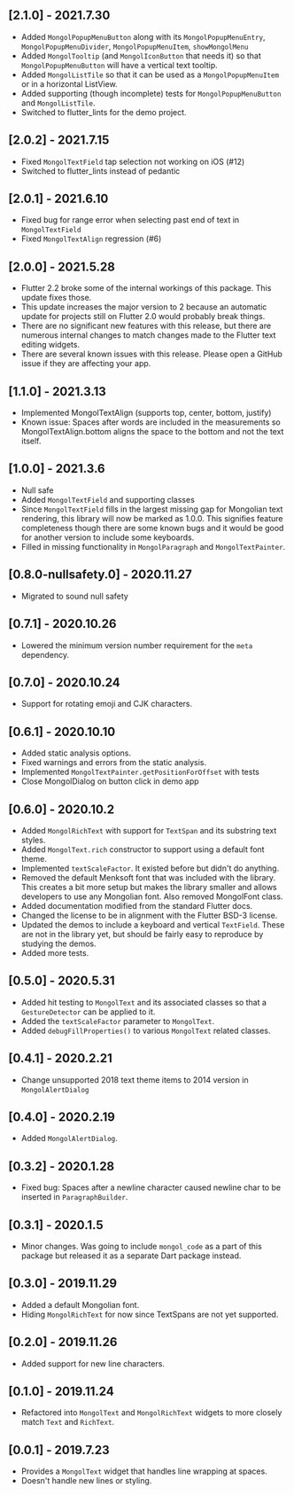 ## [2.1.0] - 2021.7.30

- Added `MongolPopupMenuButton` along with its `MongolPopupMenuEntry`, `MongolPopupMenuDivider`, `MongolPopupMenuItem`, `showMongolMenu`
- Added `MongolTooltip` (and `MongolIconButton` that needs it) so that `MongolPopupMenuButton` will have a vertical text tooltip.
- Added `MongolListTile` so that it can be used as a `MongolPopupMenuItem` or in a horizontal ListView.
- Added supporting (though incomplete) tests for `MongolPopupMenuButton` and `MongolListTile`.
- Switched to flutter_lints for the demo project.

## [2.0.2] - 2021.7.15

- Fixed `MongolTextField` tap selection not working on iOS (#12)
- Switched to flutter_lints instead of pedantic

## [2.0.1] - 2021.6.10

- Fixed bug for range error when selecting past end of text in `MongolTextField`
- Fixed `MongolTextAlign` regression (#6)

## [2.0.0] - 2021.5.28

- Flutter 2.2 broke some of the internal workings of this package. This update fixes those.
- This update increases the major version to 2 because an automatic update for projects still on Flutter 2.0 would probably break things.
- There are no significant new features with this release, but there are numerous internal changes to match changes made to the Flutter text editing widgets.
- There are several known issues with this release. Please open a GitHub issue if they are affecting your app.

## [1.1.0] - 2021.3.13

- Implemented MongolTextAlign (supports top, center, bottom, justify)
- Known issue: Spaces after words are included in the measurements so MongolTextAlign.bottom aligns the space to the bottom and not the text itself.

## [1.0.0] - 2021.3.6

- Null safe
- Added `MongolTextField` and supporting classes
- Since `MongolTextField` fills in the largest missing gap for Mongolian text rendering, this library will now be marked as 1.0.0. This signifies feature completeness though there are some known bugs and it would be good for another version to include some keyboards.
- Filled in missing functionality in `MongolParagraph` and `MongolTextPainter`.

## [0.8.0-nullsafety.0] - 2020.11.27

- Migrated to sound null safety

## [0.7.1] - 2020.10.26

- Lowered the minimum version number requirement for the `meta` dependency.

## [0.7.0] - 2020.10.24

- Support for rotating emoji and CJK characters.

## [0.6.1] - 2020.10.10

- Added static analysis options.
- Fixed warnings and errors from the static analysis.
- Implemented `MongolTextPainter.getPositionForOffset` with tests
- Close MongolDialog on button click in demo app

## [0.6.0] - 2020.10.2

- Added `MongolRichText` with support for `TextSpan` and its substring text styles.
- Added `MongolText.rich` constructor to support using a default font theme.
- Implemented `textScaleFactor`. It existed before but didn't do anything.
- Removed the default Menksoft font that was included with the library. This creates a bit more setup but makes the library smaller and allows developers to use any Mongolian font. Also removed MongolFont class.
- Added documentation modified from the standard Flutter docs.
- Changed the license to be in alignment with the Flutter BSD-3 license.
- Updated the demos to include a keyboard and vertical `TextField`. These are not in the library yet, but should be fairly easy to reproduce by studying the demos.
- Added more tests.

## [0.5.0] - 2020.5.31

- Added hit testing to `MongolText` and its associated classes so that a `GestureDetector` can be applied to it.
- Added the `textScaleFactor` parameter to `MongolText`.
- Added `debugFillProperties()` to various `MongolText` related classes.

## [0.4.1] - 2020.2.21

- Change unsupported 2018 text theme items to 2014 version in `MongolAlertDialog`

## [0.4.0] - 2020.2.19

- Added `MongolAlertDialog`.

## [0.3.2] - 2020.1.28

- Fixed bug: Spaces after a newline character caused newline char to be inserted in `ParagraphBuilder`.

## [0.3.1] - 2020.1.5

- Minor changes. Was going to include `mongol_code` as a part of this package but released it as a separate Dart package instead.

## [0.3.0] - 2019.11.29

* Added a default Mongolian font.
* Hiding `MongolRichText` for now since TextSpans are not yet supported.

## [0.2.0] - 2019.11.26

* Added support for new line characters.

## [0.1.0] - 2019.11.24

* Refactored into `MongolText` and `MongolRichText` widgets to more closely match `Text` and `RichText`.

## [0.0.1] - 2019.7.23

* Provides a `MongolText` widget that handles line wrapping at spaces.
* Doesn't handle new lines or styling.
